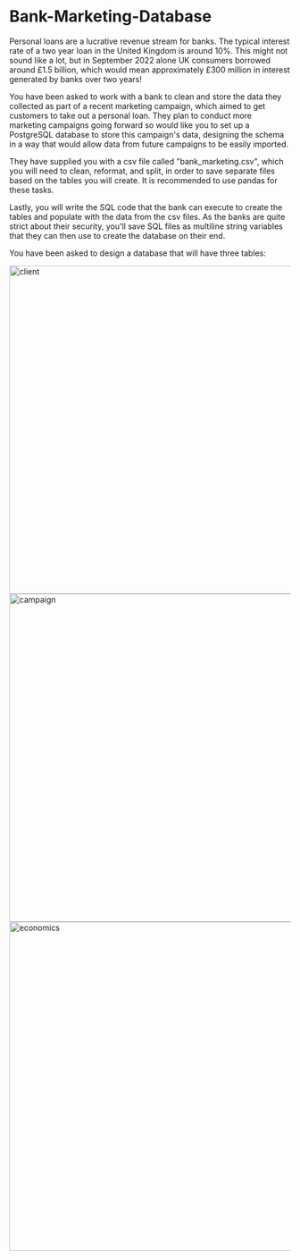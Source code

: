 # Bank-Marketing-Database

Personal loans are a lucrative revenue stream for banks. The typical interest rate of a two year loan in the United Kingdom is around 10%. This might not sound like a lot, but in September 2022 alone UK consumers borrowed around £1.5 billion, which would mean approximately £300 million in interest generated by banks over two years!

You have been asked to work with a bank to clean and store the data they collected as part of a recent marketing campaign, which aimed to get customers to take out a personal loan. They plan to conduct more marketing campaigns going forward so would like you to set up a PostgreSQL database to store this campaign's data, designing the schema in a way that would allow data from future campaigns to be easily imported.

They have supplied you with a csv file called "bank_marketing.csv", which you will need to clean, reformat, and split, in order to save separate files based on the tables you will create. It is recommended to use pandas for these tasks.

Lastly, you will write the SQL code that the bank can execute to create the tables and populate with the data from the csv files. As the banks are quite strict about their security, you'll save SQL files as multiline string variables that they can then use to create the database on their end.

You have been asked to design a database that will have three tables:

<img width="587" alt="client" src="https://github.com/FavBoladale/Bank-Marketing-Database/assets/90184049/1fea05d6-2f5e-4f56-a739-f25965bc9e28">

<img width="587" alt="campaign" src="https://github.com/FavBoladale/Bank-Marketing-Database/assets/90184049/1e114765-049d-46db-9e55-83e8228c74be">

<img width="589" alt="economics" src="https://github.com/FavBoladale/Bank-Marketing-Database/assets/90184049/109c22fb-49af-4b11-8c25-cd8bac99aff0">




